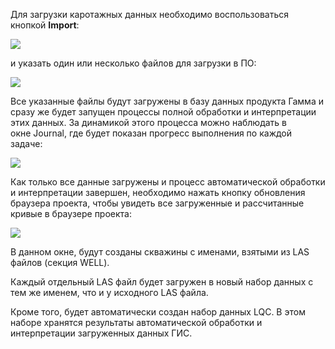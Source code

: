 Для загрузки каротажных данных необходимо воспользоваться кнопкой **Import**:

![](http://gamma-wellbore.com/wp-content/uploads/2023/02/image60.png)

и указать один или несколько файлов для загрузки в ПО:

![](http://gamma-wellbore.com/wp-content/uploads/2023/02/image61.png)

Все указанные файлы будут загружены в базу данных продукта Гамма и сразу же будет запущен процессы полной обработки и интерпретации этих данных. За динамикой этого процесса можно наблюдать в окне Journal, где будет показан прогресс выполнения по каждой задаче:

![](http://gamma-wellbore.com/wp-content/uploads/2023/02/image62.png)

Как только все данные загружены и процесс автоматической обработки и интерпретации завершен, необходимо нажать кнопку обновления браузера проекта, чтобы увидеть все загруженные и рассчитанные кривые в браузере проекта:

![](http://gamma-wellbore.com/wp-content/uploads/2023/02/image63.png)

В данном окне, будут созданы скважины с именами, взятыми из LAS файлов (секция WELL).

Каждый отдельный LAS файл будет загружен в новый набор данных с тем же именем, что и у исходного LAS файла.

Кроме того, будет автоматически создан набор данных LQC. В этом наборе хранятся результаты автоматической обработки и интерпретации загруженных данных ГИС.